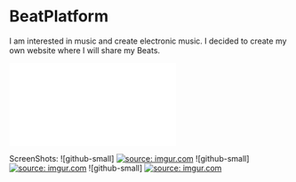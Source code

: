 # BeatPlatform

I am interested in music and create electronic music. I decided to create my own website where I will share my Beats.

![github-small](file:///C:/Users/user/Desktop/BeatPlatform/BeatPlatform(main).html)

ScreenShots:
![github-small] <a href="https://imgur.com/eBojL3W"><img src="https://i.imgur.com/eBojL3W.png" title="source: imgur.com" /></a>
![github-small] <a href="https://imgur.com/YF5bXwn"><img src="https://i.imgur.com/YF5bXwn.png" title="source: imgur.com" /></a>
![github-small] <a href="https://imgur.com/Zxy0zoN"><img src="https://i.imgur.com/Zxy0zoN.png" title="source: imgur.com" /></a>
